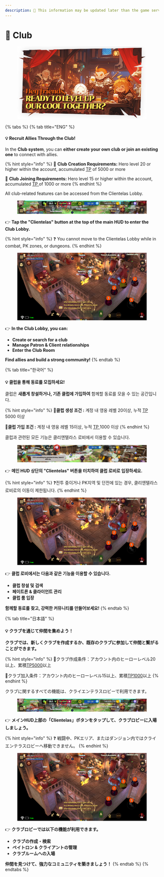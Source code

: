 ```yaml
---
description: 🛑 This information may be updated later than the game server data.
---
```


# 🍺 Club

<figure><img src="../../.gitbook/assets/LevelupClub (1).png" alt=""><figcaption></figcaption></figure>

{% tabs %}
{% tab title="ENG" %}
#### 💡 **Recruit Allies Through the Club!**

In the **Club system**, you can **either create your own club or join an existing one** to connect with allies.

{% hint style="info" %}
🎯 **Club Creation Requirements:** Hero level 20 or higher within the account, accumulated [TP](../../getting-started-guide/how-to-traning.md#id-2-resetting-tp) of 5000 or more&#x20;

🎯 **Club Joining Requirements:** Hero level 15 or higher within the account, accumulated [TP ](../../getting-started-guide/how-to-traning.md#id-2-resetting-tp)of 1000 or more
{% endhint %}

All club-related features can be accessed from the Clientelas Lobby.

<figure><img src="../../.gitbook/assets/image (194).png" alt=""><figcaption></figcaption></figure>

👉 **Tap the "Clientelas" button at the top of the main HUD to enter the Club Lobby.**

{% hint style="info" %}
❓ You cannot move to the Clientelas Lobby while in combat, PK zones, or dungeons.
{% endhint %}

<figure><img src="../../.gitbook/assets/image (193).png" alt=""><figcaption></figcaption></figure>

👉 **In the Club Lobby, you can:**

* **Create or search for a club**
* **Manage Patron & Client relationships**
* **Enter the Club Room**

**Find allies and build a strong community!**
{% endtab %}

{% tab title="한국어" %}
#### 💡 **클럽을 통해 동료를 모집하세요!**

클럽은 **새롭게 창설하거나, 기존 클럽에 가입하여** 함께할 동료를 모을 수 있는 공간입니다.

{% hint style="info" %}
🎯**클럽 생성 조건 :** 계정 내 영웅 레벨 20이상, 누적 [TP](../../getting-started-guide/how-to-traning.md#id-2-tp) 5000 이상

🎯**클럽 가입 조건 :** 계정 내 영웅 레벨 15이상, 누적 [TP ](../../getting-started-guide/how-to-traning.md#id-2-tp)1000 이상
{% endhint %}

클럽과 관련된 모든 기능은 클리엔텔라스 로비에서 이용할 수 있습니다.

<figure><img src="../../.gitbook/assets/image (1) (1) (1).png" alt=""><figcaption></figcaption></figure>

👉 **메인 HUD 상단의 "Clientelas" 버튼을 터치하여 클럽 로비로 입장하세요.**

{% hint style="info" %}
❓전투 중이거나 PK지역 및 던전에 있는 경우, 클리엔텔라스 로비로의 이동이 제한됩니다.
{% endhint %}

<figure><img src="../../.gitbook/assets/image (193).png" alt=""><figcaption></figcaption></figure>

👉 **클럽 로비에서는 다음과 같은 기능을 이용할 수 있습니다.**

* **클럽 창설 및 검색**
* **페이트론 & 클라이언트 관리**
* **클럽 룸 입장**

**함께할 동료를 찾고, 강력한 커뮤니티를 만들어보세요!**
{% endtab %}

{% tab title="日本語" %}
#### 💡 **クラブを通じて仲間を集めよう！**

**クラブでは、新しくクラブを作成するか、既存のクラブに参加して仲間と繋がることができます。**

{% hint style="info" %}
🎯クラブ作成条件：アカウント内のヒーローレベル20以上、累積[TP5000](../../getting-started-guide/how-to-traning.md#id-2tpnorisetto)以上&#x20;

🎯クラブ加入条件：アカウント内のヒーローレベル15以上、累積[TP1000](../../getting-started-guide/how-to-traning.md#id-2tpnorisetto)以上
{% endhint %}

クラブに関するすべての機能は、クライエンテラスロビーで利用できます。

<figure><img src="../../.gitbook/assets/image (194).png" alt=""><figcaption></figcaption></figure>

👉 **メインHUD上部の「Clientelas」ボタンをタップして、クラブロビーに入場しましょう。**

{% hint style="info" %}
❓ 戦闘中、PKエリア、またはダンジョン内ではクライエンテラスロビーへ移動できません。
{% endhint %}

<figure><img src="../../.gitbook/assets/image (193).png" alt=""><figcaption></figcaption></figure>

👉 **クラブロビーでは以下の機能が利用できます。**

* **クラブの作成・検索**
* **ペイトロン & クライアントの管理**
* **クラブルームへの入場**

**仲間を見つけて、強力なコミュニティを築きましょう！**
{% endtab %}
{% endtabs %}
